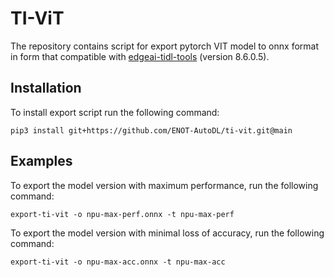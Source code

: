 # TI-ViT

The repository contains script for export pytorch VIT model to onnx format in form that compatible with 
[edgeai-tidl-tools](https://github.com/TexasInstruments/edgeai-tidl-tools) (version 8.6.0.5). 

## Installation

To install export script run the following command:
```commandline
pip3 install git+https://github.com/ENOT-AutoDL/ti-vit.git@main
```

## Examples

To export the model version with maximum performance, run the following command:
```commandline
export-ti-vit -o npu-max-perf.onnx -t npu-max-perf
```

To export the model version with minimal loss of accuracy, run the following command:
```commandline
export-ti-vit -o npu-max-acc.onnx -t npu-max-acc
```

